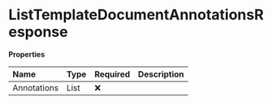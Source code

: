 # ListTemplateDocumentAnnotationsResponse

**Properties**

| Name        | Type             | Required | Description |
| :---------- | :--------------- | :------- | :---------- |
| Annotations | List<Annotation> | ❌       |             |
